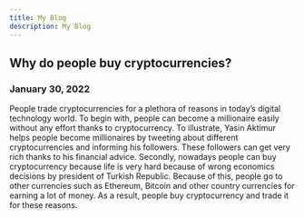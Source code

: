 ```yaml
---
title: My Blog
description: My Blog
---
```



## Why do people buy cryptocurrencies?

### January 30, 2022

People trade cryptocurrencies for a plethora of reasons in today’s digital technology world. To begin with, people can become a millionaire easily without any effort thanks to cryptocurrency. To illustrate, Yasin Aktimur helps people become millionaires by tweeting about different cryptocurrencies and informing his followers. These followers can get very rich thanks to his financial advice. Secondly, nowadays people can buy cryptocurrency because life is very hard because of wrong economics decisions by president of Turkish Republic. Because of this, people go to other currencies such as Ethereum, Bitcoin and other country currencies for earning a lot of money. As a result, people buy cryptocurrency and trade it for these reasons.  
